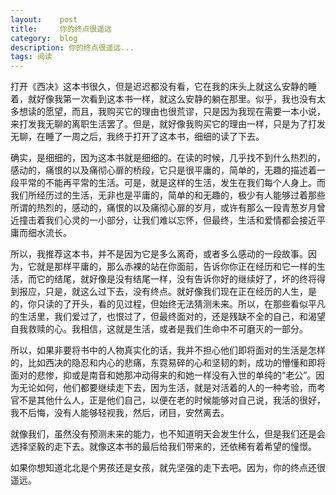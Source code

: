 ```yaml
---
layout:    post
title:     你的终点很遥远
category:  blog
description: 你的终点很遥远...
tags: 阅读
---
```

打开《西决》这本书很久，但是迟迟都没有看，它在我的床头上就这么安静的睡着，就好像我第一次看到这本书一样，就这么安静的躺在那里。似乎，我也没有太多想读的愿望，而且，我购买它的理由也很荒谬，只是因为我现在需要一本小说，来打发我无聊的离职生活罢了。但是，就好像我购买它的理由一样，只是为了打发无聊，在睡了一周之后，我终于打开了这本书，细细的读了下去。

确实，是细细的，因为这本书就是细细的。在读的时候，几乎找不到什么热烈的，感动的，痛恨的以及痛彻心扉的桥段，它只是很平庸的，简单的，无趣的描述着一段平常的不能再平常的生活。可是，就是这样的生活，发生在我们每个人身上。而我们所经历过的生活，无非也是平庸的，简单的和无趣的，极少有人能够过着那些所谓的热烈的，感动的，痛恨的以及痛彻心扉的岁月，或许有那么一段青葱岁月曾近撞击着我们心灵的一小部分，让我们难以忘怀，但最终，生活和爱情都会接近平庸而细水流长。

所以，我推荐这本书，并不是因为它是多么离奇，或者多么感动的一段故事。因为，它就是那样平庸的，那么赤裸的站在你面前，告诉你你正在经历和它一样的生活，而它的结尾，就好像是没有结尾一样，没有告诉你好的继续好了，坏的终将得到报应，只是，就这么过下去，没有终点。就好像我们现在正在经历的人生，是的，你只读的了开头，看的见过程，但始终无法猜测未来。所以，在那些看似平凡的生活里，我们爱过了，也恨过了，但最终面对的，还是残缺不全的自己，和渴望自我救赎的心。我相信，这就是生活，或者是我们生命中不可磨灭的一部分。

所以，如果非要将书中的人物真实化的话，我并不担心他们即将面对的生活是怎样的，比如西决的隐忍和内心的悲痛，东霓易碎的心和坚韧的刺，成功的懵懂和即将面对的悲惨，抑或是南音和她那冲动得来的和她一样没有入世的单纯的“老公”。因为无论如何，他们都要继续走下去，因为生活，就是对活着的人的一种考验，而考官不是其他什么人，正是他们自己，以便在老的时候能够对自己说，我活的很好，我不后悔，没有人能够轻视我，然后，闭目，安然离去。

就像我们，虽然没有预测未来的能力，也不知道明天会发生什么，但是我们还是会选择坚毅的走下去。就像这本书的最后给我们带来的，还依稀有着希望的憧憬。

如果你想知道北北是个男孩还是女孩，就先坚强的走下去吧。因为，你的终点还很遥远。